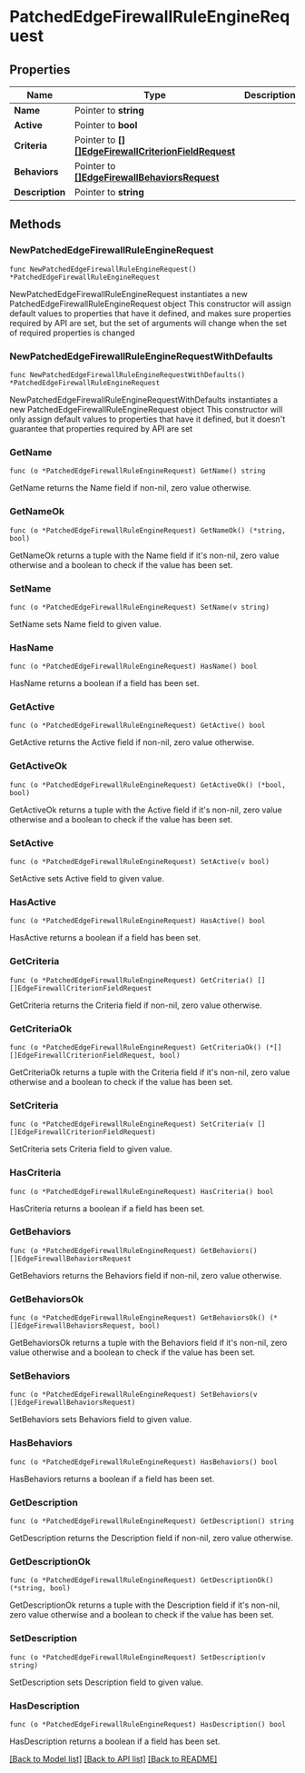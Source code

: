 # PatchedEdgeFirewallRuleEngineRequest

## Properties

Name | Type | Description | Notes
------------ | ------------- | ------------- | -------------
**Name** | Pointer to **string** |  | [optional] 
**Active** | Pointer to **bool** |  | [optional] 
**Criteria** | Pointer to [**[][]EdgeFirewallCriterionFieldRequest**]([]EdgeFirewallCriterionFieldRequest.md) |  | [optional] 
**Behaviors** | Pointer to [**[]EdgeFirewallBehaviorsRequest**](EdgeFirewallBehaviorsRequest.md) |  | [optional] 
**Description** | Pointer to **string** |  | [optional] 

## Methods

### NewPatchedEdgeFirewallRuleEngineRequest

`func NewPatchedEdgeFirewallRuleEngineRequest() *PatchedEdgeFirewallRuleEngineRequest`

NewPatchedEdgeFirewallRuleEngineRequest instantiates a new PatchedEdgeFirewallRuleEngineRequest object
This constructor will assign default values to properties that have it defined,
and makes sure properties required by API are set, but the set of arguments
will change when the set of required properties is changed

### NewPatchedEdgeFirewallRuleEngineRequestWithDefaults

`func NewPatchedEdgeFirewallRuleEngineRequestWithDefaults() *PatchedEdgeFirewallRuleEngineRequest`

NewPatchedEdgeFirewallRuleEngineRequestWithDefaults instantiates a new PatchedEdgeFirewallRuleEngineRequest object
This constructor will only assign default values to properties that have it defined,
but it doesn't guarantee that properties required by API are set

### GetName

`func (o *PatchedEdgeFirewallRuleEngineRequest) GetName() string`

GetName returns the Name field if non-nil, zero value otherwise.

### GetNameOk

`func (o *PatchedEdgeFirewallRuleEngineRequest) GetNameOk() (*string, bool)`

GetNameOk returns a tuple with the Name field if it's non-nil, zero value otherwise
and a boolean to check if the value has been set.

### SetName

`func (o *PatchedEdgeFirewallRuleEngineRequest) SetName(v string)`

SetName sets Name field to given value.

### HasName

`func (o *PatchedEdgeFirewallRuleEngineRequest) HasName() bool`

HasName returns a boolean if a field has been set.

### GetActive

`func (o *PatchedEdgeFirewallRuleEngineRequest) GetActive() bool`

GetActive returns the Active field if non-nil, zero value otherwise.

### GetActiveOk

`func (o *PatchedEdgeFirewallRuleEngineRequest) GetActiveOk() (*bool, bool)`

GetActiveOk returns a tuple with the Active field if it's non-nil, zero value otherwise
and a boolean to check if the value has been set.

### SetActive

`func (o *PatchedEdgeFirewallRuleEngineRequest) SetActive(v bool)`

SetActive sets Active field to given value.

### HasActive

`func (o *PatchedEdgeFirewallRuleEngineRequest) HasActive() bool`

HasActive returns a boolean if a field has been set.

### GetCriteria

`func (o *PatchedEdgeFirewallRuleEngineRequest) GetCriteria() [][]EdgeFirewallCriterionFieldRequest`

GetCriteria returns the Criteria field if non-nil, zero value otherwise.

### GetCriteriaOk

`func (o *PatchedEdgeFirewallRuleEngineRequest) GetCriteriaOk() (*[][]EdgeFirewallCriterionFieldRequest, bool)`

GetCriteriaOk returns a tuple with the Criteria field if it's non-nil, zero value otherwise
and a boolean to check if the value has been set.

### SetCriteria

`func (o *PatchedEdgeFirewallRuleEngineRequest) SetCriteria(v [][]EdgeFirewallCriterionFieldRequest)`

SetCriteria sets Criteria field to given value.

### HasCriteria

`func (o *PatchedEdgeFirewallRuleEngineRequest) HasCriteria() bool`

HasCriteria returns a boolean if a field has been set.

### GetBehaviors

`func (o *PatchedEdgeFirewallRuleEngineRequest) GetBehaviors() []EdgeFirewallBehaviorsRequest`

GetBehaviors returns the Behaviors field if non-nil, zero value otherwise.

### GetBehaviorsOk

`func (o *PatchedEdgeFirewallRuleEngineRequest) GetBehaviorsOk() (*[]EdgeFirewallBehaviorsRequest, bool)`

GetBehaviorsOk returns a tuple with the Behaviors field if it's non-nil, zero value otherwise
and a boolean to check if the value has been set.

### SetBehaviors

`func (o *PatchedEdgeFirewallRuleEngineRequest) SetBehaviors(v []EdgeFirewallBehaviorsRequest)`

SetBehaviors sets Behaviors field to given value.

### HasBehaviors

`func (o *PatchedEdgeFirewallRuleEngineRequest) HasBehaviors() bool`

HasBehaviors returns a boolean if a field has been set.

### GetDescription

`func (o *PatchedEdgeFirewallRuleEngineRequest) GetDescription() string`

GetDescription returns the Description field if non-nil, zero value otherwise.

### GetDescriptionOk

`func (o *PatchedEdgeFirewallRuleEngineRequest) GetDescriptionOk() (*string, bool)`

GetDescriptionOk returns a tuple with the Description field if it's non-nil, zero value otherwise
and a boolean to check if the value has been set.

### SetDescription

`func (o *PatchedEdgeFirewallRuleEngineRequest) SetDescription(v string)`

SetDescription sets Description field to given value.

### HasDescription

`func (o *PatchedEdgeFirewallRuleEngineRequest) HasDescription() bool`

HasDescription returns a boolean if a field has been set.


[[Back to Model list]](../README.md#documentation-for-models) [[Back to API list]](../README.md#documentation-for-api-endpoints) [[Back to README]](../README.md)



